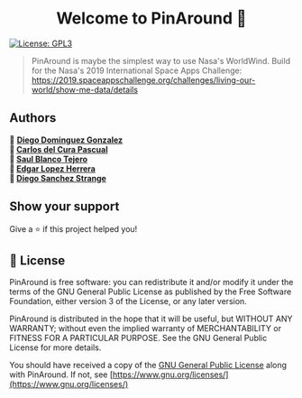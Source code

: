 <h1 align="center">Welcome to PinAround 👋</h1>
<p>
  <a href="https://www.gnu.org/licenses/gpl-3.0.en.html" target="_blank">
    <img alt="License: GPL3" src="https://img.shields.io/badge/License-GPL3-yellow.svg" />
  </a>
</p>

> PinAround is maybe the simplest way to use Nasa's WorldWind. Build for the Nasa's 2019 International Space Apps Challenge: https://2019.spaceappschallenge.org/challenges/living-our-world/show-me-data/details

## Authors

👤 **[Diego Dominguez Gonzalez](https://github.com/seniorglez)<br>
👤 [Carlos del Cura Pascual](https://github.com/InfaSysKey)<br>
👤 [Saul Blanco Tejero](https://github.com/Saul-BT)<br>
👤 [Edgar Lopez Herrera](https://github.com/edoardoelh)<br>
👤 [Diego Sanchez Strange](https://github.com/diegosanchezstrange)**

## Show your support

Give a ⭐️ if this project helped you!

## 📝 License

PinAround is free software: you can redistribute it and/or modify
it under the terms of the GNU General Public License as published by
the Free Software Foundation, either version 3 of the License, or any later version.

PinAround is distributed in the hope that it will be useful,
but WITHOUT ANY WARRANTY; without even the implied warranty of
MERCHANTABILITY or FITNESS FOR A PARTICULAR PURPOSE.  See the
GNU General Public License for more details.

You should have received a copy of the [GNU General Public License](LICENSE)
along with PinAround. If not, see [https://www.gnu.org/licenses/](https://www.gnu.org/licenses/)
